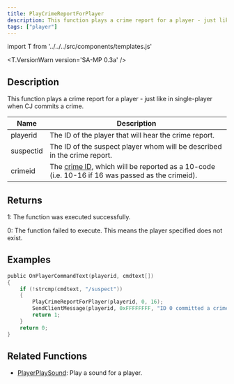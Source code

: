 ```yaml
---
title: PlayCrimeReportForPlayer
description: This function plays a crime report for a player - just like in single-player when CJ commits a crime.
tags: ["player"]
---
```


import T from '../../../src/components/templates.js'

<T.VersionWarn version='SA-MP 0.3a' />

## Description

This function plays a crime report for a player - just like in single-player when CJ commits a crime.

| Name      | Description                                                                                                                  |
| --------- | ---------------------------------------------------------------------------------------------------------------------------- |
| playerid  | The ID of the player that will hear the crime report.                                                                        |
| suspectid | The ID of the suspect player whom will be described in the crime report.                                                     |
| crimeid   | The [crime ID](../resources/crimelist.md), which will be reported as a 10-code (i.e. 10-16 if 16 was passed as the crimeid). |

## Returns

1: The function was executed successfully.

0: The function failed to execute. This means the player specified does not exist.

## Examples

```c
public OnPlayerCommandText(playerid, cmdtext[])
{
    if (!strcmp(cmdtext, "/suspect"))
    {
        PlayCrimeReportForPlayer(playerid, 0, 16);
        SendClientMessage(playerid, 0xFFFFFFFF, "ID 0 committed a crime (10-16).");
        return 1;
    }
    return 0;
}
```

## Related Functions

- [PlayerPlaySound](PlayerPlaySound.md): Play a sound for a player.
